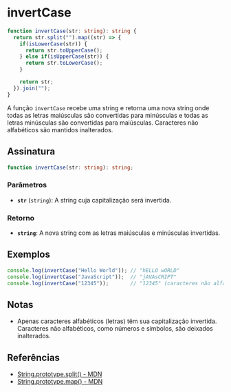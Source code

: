 # invertCase

```typescript
function invertCase(str: string): string {
  return str.split("").map((str) => {
    if(isLowerCase(str)) {
      return str.toUpperCase();
    } else if(isUpperCase(str)) {
      return str.toLowerCase();
    }

    return str;
  }).join("");
}
```

A função `invertCase` recebe uma string e retorna uma nova string onde todas as letras maiúsculas são convertidas para minúsculas e todas as letras minúsculas são convertidas para maiúsculas. Caracteres não alfabéticos são mantidos inalterados.

## Assinatura

```typescript
function invertCase(str: string): string;
```

### Parâmetros

- **`str`** (`string`): A string cuja capitalização será invertida.

### Retorno

- **`string`**: A nova string com as letras maiúsculas e minúsculas invertidas.

## Exemplos

```typescript
console.log(invertCase("Hello World")); // "hELLO wORLD"
console.log(invertCase("JavaScript"));  // "jAVAsCRIPT"
console.log(invertCase("12345"));       // "12345" (caracteres não alfabéticos são inalterados)
```

## Notas

- Apenas caracteres alfabéticos (letras) têm sua capitalização invertida. Caracteres não alfabéticos, como números e símbolos, são deixados inalterados.

## Referências

- [String.prototype.split() - MDN](https://developer.mozilla.org/en-US/docs/Web/JavaScript/Reference/Global_Objects/String/split)
- [String.prototype.map() - MDN](https://developer.mozilla.org/en-US/docs/Web/JavaScript/Reference/Global_Objects/Array/map)